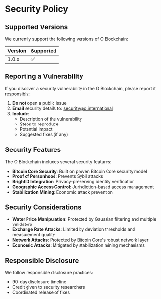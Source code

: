 # Security Policy

## Supported Versions

We currently support the following versions of O Blockchain:

| Version | Supported          |
| ------- | ------------------ |
| 1.0.x   | :white_check_mark: |

## Reporting a Vulnerability

If you discover a security vulnerability in the O Blockchain, please report it responsibly:

1. **Do not** open a public issue
2. **Email** security details to: security@o.international
3. **Include**:
   - Description of the vulnerability
   - Steps to reproduce
   - Potential impact
   - Suggested fixes (if any)

## Security Features

The O Blockchain includes several security features:

- **Bitcoin Core Security**: Built on proven Bitcoin Core security model
- **Proof of Personhood**: Prevents Sybil attacks
- **BrightID Integration**: Privacy-preserving identity verification
- **Geographic Access Control**: Jurisdiction-based access management
- **Stabilization Mining**: Economic attack prevention

## Security Considerations

- **Water Price Manipulation**: Protected by Gaussian filtering and multiple validators
- **Exchange Rate Attacks**: Limited by deviation thresholds and measurement quality
- **Network Attacks**: Protected by Bitcoin Core's robust network layer
- **Economic Attacks**: Mitigated by stabilization mining mechanisms

## Responsible Disclosure

We follow responsible disclosure practices:
- 90-day disclosure timeline
- Credit given to security researchers
- Coordinated release of fixes